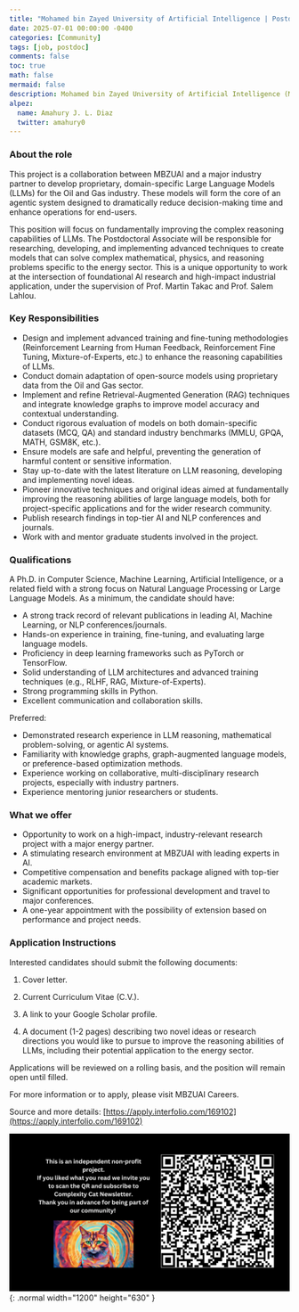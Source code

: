 ```yaml
---
title: "Mohamed bin Zayed University of Artificial Intelligence | Postdoc fellowship on Advanced Reasoning in Large Language Models"
date: 2025-07-01 00:00:00 -0400
categories: [Community]
tags: [job, postdoc]
comments: false
toc: true
math: false
mermaid: false
description: Mohamed bin Zayed University of Artificial Intelligence (MBZUAI) is the world’s first AI-focused university. Founded in 2020, MBZUAI is a research-oriented graduate-level university that has grown to host over 80 world-class faculty, over 330 graduate-level students, and is already ranked in the world’s top 25 by CSRankings for AI-related fields. Located in Abu Dhabi, the university aims to become a global leader in AI education and research by providing cutting-edge programs in Artificial Intelligence, empowering students to shape the future of technology. MBZUAI is committed to fostering innovation, collaboration, and ethical practices in AI to address global challenges. 
alpez:
  name: Amahury J. L. Diaz
  twitter: amahury0
---
```

### About the role
This project is a collaboration between MBZUAI and a major industry partner to develop proprietary, domain-specific Large Language Models (LLMs) for the Oil and Gas industry. These models will form the core of an agentic system designed to dramatically reduce decision-making time and enhance operations for end-users. 

This position will focus on fundamentally improving the complex reasoning capabilities of LLMs. The Postdoctoral Associate will be responsible for researching, developing, and implementing advanced techniques to create models that can solve complex mathematical, physics, and reasoning problems specific to the energy sector. This is a unique opportunity to work at the intersection of foundational AI research and high-impact industrial application, under the supervision of Prof. Martin Takac and Prof. Salem Lahlou. 

### Key Responsibilities
- Design and implement advanced training and fine-tuning methodologies (Reinforcement Learning from Human Feedback, Reinforcement Fine Tuning, Mixture-of-Experts, etc.) to enhance the reasoning capabilities of LLMs.
- Conduct domain adaptation of open-source models using proprietary data from the Oil and Gas sector.
- Implement and refine Retrieval-Augmented Generation (RAG) techniques and integrate knowledge graphs to improve model accuracy and contextual understanding.
- Conduct rigorous evaluation of models on both domain-specific datasets (MCQ, QA) and standard industry benchmarks (MMLU, GPQA, MATH, GSM8K, etc.).
- Ensure models are safe and helpful, preventing the generation of harmful content or sensitive information.
- Stay up-to-date with the latest literature on LLM reasoning, developing and implementing novel ideas.
- Pioneer innovative techniques and original ideas aimed at fundamentally improving the reasoning abilities of large language models, both for project-specific applications and for the wider research community.
- Publish research findings in top-tier AI and NLP conferences and journals.
- Work with and mentor graduate students involved in the project.

### Qualifications
A Ph.D. in Computer Science, Machine Learning, Artificial Intelligence, or a related field with a strong focus on Natural Language Processing or Large Language Models. As a minimum, the candidate should have:
- A strong track record of relevant publications in leading AI, Machine Learning, or NLP conferences/journals.
- Hands-on experience in training, fine-tuning, and evaluating large language models.
- Proficiency in deep learning frameworks such as PyTorch or TensorFlow.
- Solid understanding of LLM architectures and advanced training techniques (e.g., RLHF, RAG, Mixture-of-Experts).
- Strong programming skills in Python.
- Excellent communication and collaboration skills. 

Preferred:
- Demonstrated research experience in LLM reasoning, mathematical problem-solving, or agentic AI systems.
- Familiarity with knowledge graphs, graph-augmented language models, or preference-based optimization methods.
- Experience working on collaborative, multi-disciplinary research projects, especially with industry partners.
- Experience mentoring junior researchers or students.

### What we offer
- Opportunity to work on a high-impact, industry-relevant research project with a major energy partner.
- A stimulating research environment at MBZUAI with leading experts in AI.
- Competitive compensation and benefits package aligned with top-tier academic markets.
- Significant opportunities for professional development and travel to major conferences.
- A one-year appointment with the possibility of extension based on performance and project needs.

### Application Instructions
Interested candidates should submit the following documents: 
1. Cover letter. 

2. Current Curriculum Vitae (C.V.). 

3. A link to your Google Scholar profile. 

4. A document (1-2 pages) describing two novel ideas or research directions you would like to pursue to improve the reasoning abilities of LLMs, including their potential application to the energy sector. 

Applications will be reviewed on a rolling basis, and the position will remain open until filled. 

For more information or to apply, please visit MBZUAI Careers.

Source and more details: [https://apply.interfolio.com/169102](https://apply.interfolio.com/169102)

![Desktop View](/assets/img/fix/complexity-cat-newsletter.png){: .normal width="1200" height="630" }
